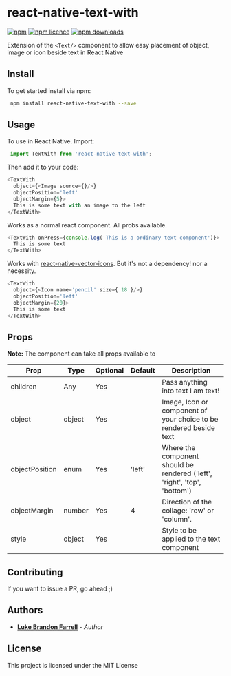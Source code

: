 # react-native-text-with

[![npm](https://img.shields.io/npm/v/react-native-text-with.svg?style=flat-square)](https://www.npmjs.com/package/react-native-text-with)
[![npm licence](http://img.shields.io/npm/l/react-native-text-with.svg?style=flat-square)](https://npmjs.org/package/react-native-text-with)
[![npm downloads](http://img.shields.io/npm/dt/react-native-text-with.svg?style=flat-square)](https://npmjs.org/package/react-native-text-with)

Extension of the `<Text/>` component to allow easy placement of object, image or icon beside text in React Native

## Install

To get started install via npm:
```sh
 npm install react-native-text-with --save
```

## Usage

To use in React Native. Import:
```js
 import TextWith from 'react-native-text-with';
```

Then add it to your code:
```js
<TextWith
  object={<Image source={}/>}
  objectPosition='left'
  objectMargin={5}>
  This is some text with an image to the left
</TextWith>

```

Works as a normal react <Text/> component. All probs available.
```js
<TextWith onPress={console.log('This is a ordinary text component')}>
  This is some text
</TextWith>
```

Works with [react-native-vector-icons](https://github.com/oblador/react-native-vector-icons). But it's not a dependency! nor a necessity.
```js
<TextWith
  object={<Icon name='pencil' size={ 18 }/>}
  objectPosition='left'
  objectMargin={20}>
  This is some text
</TextWith>
```

## Props

**Note:** The component can take all props available to <Text/>  

| Prop            | Type          | Optional  | Default | Description                                                                             |
| --------------- | ------------- | --------- | ------- | --------------------------------------------------------------------------------------- |
| children        | Any           | Yes       |         | Pass anything into text <TextWith> I am text! </TextWith>                               |
| object          | object        | Yes       |         | Image, Icon or component of your choice to be rendered beside text                      |
| objectPosition  | enum          | Yes       | 'left'  | Where the component should be rendered ('left', 'right', 'top', 'bottom')               |
| objectMargin    | number        | Yes       | 4       | Direction of the collage: 'row' or 'column'.                                            |
| style           | object        | Yes       |         | Style to be applied to the text component                                               |

## Contributing

If you want to issue a PR, go ahead ;)

## Authors

* [**Luke Brandon Farrell**](https://lukebrandonfarrell.com/) - *Author*

## License

This project is licensed under the MIT License
